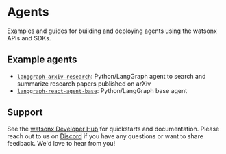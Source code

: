 # Agents

Examples and guides for building and deploying agents using the watsonx APIs and SDKs.

## Example agents

- [`langgraph-arxiv-research`](./langgraph-arxiv-research/): Python/LangGraph agent to search and summarize research papers published on arXiv
- [`langgraph-react-agent-base`](./langgraph-react-agent-base/): Python/LangGraph base agent

## Support

See the [watsonx Developer Hub](https://ibm.com/watsonx/developer) for quickstarts and documentation. Please reach out to us on [Discord](https://ibm.biz/wx-discord) if you have any questions or want to share feedback. We'd love to hear from you!